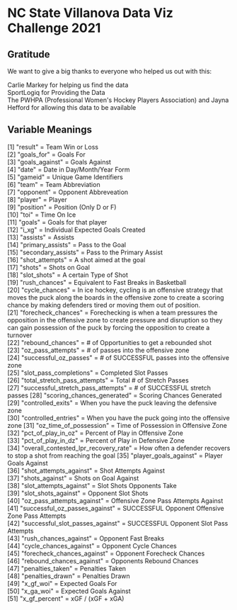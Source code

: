 # NC State Villanova Data Viz Challenge 2021

## Gratitude

We want to give a big thanks to everyone who helped us out with this:

Carlie Markey for helping us find the data  
SportLogiq for Providing the Data  
The PWHPA (Professional Women's Hockey Players Association) and Jayna Hefford for allowing this data to be available  


## Variable Meanings

[1] "result" = Team Win or Loss                          
 [2] "goals_for"  = Goals For                          
 [3] "goals_against" = Goals Against                        
 [4] "date"     = Date in Day/Month/Year Form                           
 [5] "gameid"   = Unique Game Identifiers                         
 [6] "team"  = Team Abbreviation                               
 [7] "opponent"   = Opponent Abbreveation                        
 [8] "player"      = Player                     
 [9] "position"    = Position (Only D or F)                        
[10] "toi"     = Time On Ice                            
[11] "goals"      = Goals for that player                        
[12] "i_xg"     = Individual Expected Goals Created                           
[13] "assists"    = Assists                        
[14] "primary_assists"  = Pass to the Goal                   
[15] "secondary_assists"  = Pass to the Primary Assist                 
[16] "shot_attempts"      = A shot aimed at the goal                 
[17] "shots"         = Shots on Goal                     
[18] "slot_shots"    = A certain Type of Shot                      
[19] "rush_chances"   = Equivalent to Fast Breaks in Basketball                    
[20] "cycle_chances"    = In ice hockey, cycling is an offensive strategy that moves the puck along the boards in the offensive zone to create a scoring chance by making defenders tired or moving them out of position.                  
[21] "forecheck_chances"   = Forechecking is when a team pressures the opposition in the offensive zone to create pressure and disruption so they can gain possession of the puck by forcing the opposition to create a turnover               
[22] "rebound_chances"  = # of Opportunities to get a rebounded shot                   
[23] "oz_pass_attempts"  = # of passes into the offensive zone                   
[24] "successful_oz_passes"    = # of SUCCESSFUL passes into the offensive zone           
[25] "slot_pass_completions"     = Completed Slot Passes            
[26] "total_stretch_pass_attempts"      = Total # of Stretch Passes    
[27] "successful_stretch_pass_attempts"   = # of SUCCESSFUL stretch passes 
[28] "scoring_chances_generated"       = Scoring Chances Generated     
[29] "controlled_exits"     = When you have the puck leaving the defensive zone               
[30] "controlled_entries" = When you have the puck going into the offensive zone
[31] "oz_time_of_possession"      = Time of Possession in Offensive Zone         
[32] "pct_of_play_in_oz" = Percent of Play in Offensive Zone                   
[33] "pct_of_play_in_dz"     = Percent of Play in Defensive Zone               
[34] "overall_contested_lpr_recovery_rate" = How often a defender recovers to stop a shot from reaching the goal 
[35] "player_goals_against"     = Player Goals Against          
[36] "shot_attempts_against"    = Shot Attempts Against          
[37] "shots_against"       = Shots on Goal Against                
[38] "slot_attempts_against"   = Slot Shots Opponents Take           
[39] "slot_shots_against"         = Opponent Slot Shots         
[40] "oz_pass_attempts_against"   = Offensive Zone Pass Attempts Against           
[41] "successful_oz_passes_against"    = SUCCESSFUL Opponent Offensive Zone Pass Attempts     
[42] "successful_slot_passes_against"  = SUCCESSFUL Opponent Slot Pass Attempts   
[43] "rush_chances_against"         = Opponent Fast Breaks         
[44] "cycle_chances_against"      = Opponent Cycle Chances        
[45] "forecheck_chances_against"   = Opponent Forecheck Chances       
[46] "rebound_chances_against"    = Opponents Rebound Chances        
[47] "penalties_taken"   = Penalties Taken                  
[48] "penalties_drawn"  = Penalties Drawn                   
[49] "x_gf_woi"    = Expected Goals For                        
[50] "x_ga_woi"   = Expected Goals Against                          
[51] "x_gf_percent" = xGF / (xGF + xGA)


